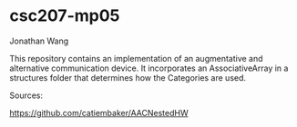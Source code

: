# csc207-mp05

Jonathan Wang

This repository contains an implementation of an augmentative and alternative communication device. 
It incorporates an AssociativeArray in a structures folder that determines how the Categories are used.
 
Sources:

https://github.com/catiembaker/AACNestedHW
